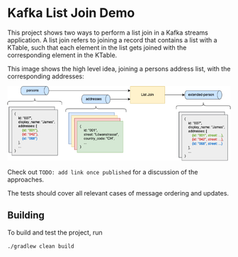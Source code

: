 # Kafka List Join Demo

This project shows two ways to perform a list join in a Kafka streams application. A list join refers to joining a
record that contains a list with a KTable, such that each element in the list gets joined with the corresponding element
in the KTable.

This image shows the high level idea, joining a persons address list, with the corresponding addresses:

![List join overview](/ListJoin.png)

Check out `TODO: add link once published` for a discussion of the approaches.

The tests should cover all relevant cases of message ordering and updates.

## Building

To build and test the project, run
```shell
./gradlew clean build
```
